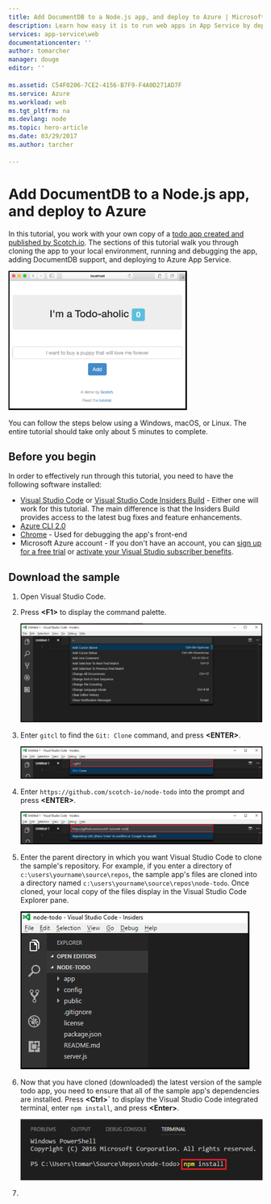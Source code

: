 ```yaml
---
title: Add DocumentDB to a Node.js app, and deploy to Azure | Microsoft Docs
description: Learn how easy it is to run web apps in App Service by deploying a sample Node.js app. 
services: app-service\web
documentationcenter: ''
author: tomarcher
manager: douge
editor: ''

ms.assetid: C54F0206-7CE2-4156-B7F9-F4A0D271AD7F
ms.service: Azure
ms.workload: web
ms.tgt_pltfrm: na
ms.devlang: node
ms.topic: hero-article
ms.date: 03/29/2017
ms.author: tarcher

---
```


# Add DocumentDB to a Node.js app, and deploy to Azure

In this tutorial, you work with your own copy of a [todo app created and published by Scotch.io](https://scotch.io/tutorials/creating-a-single-page-todo-app-with-node-and-angular). The sections of this tutorial walk you through cloning the app to your local environment, running and debugging the app, adding DocumentDB support, and deploying to Azure App Service.

![Todo app running](media/tutorial-create-node-documentdb-app-in-azure/app-running.png)

You can follow the steps below using a Windows, macOS, or Linux.  The entire tutorial should take only about 5 minutes to complete.

## Before you begin

In order to effectively run through this tutorial, you need to have the following software installed:

- [Visual Studio Code](https://code.visualstudio.com/) or [Visual Studio Code Insiders Build](https://code.visualstudio.com/insiders) - Either one will work for this tutorial. The main difference is that the Insiders Build provides access to the latest bug fixes and feature enhancements.  
- [Azure CLI 2.0](https://docs.microsoft.com/cli/azure/install-az-cli2)
- [Chrome](https://www.google.com/chrome/browser/desktop/) - Used for debugging the app's front-end
- Microsoft Azure account - If you don't have an account, you can [sign up for a free trial](http://go.microsoft.com/fwlink/?LinkId=623901) or [activate your Visual Studio subscriber benefits](http://go.microsoft.com/fwlink/?LinkId=623901).

## Download the sample

1. Open Visual Studio Code.

1. Press **&lt;F1>** to display the command palette.

	![Visual Studio Code command palette](media/tutorial-create-node-documentdb-app-in-azure/vsc-command-palette.png)

1. Enter `gitcl` to find the `Git: Clone` command, and press **&lt;ENTER>**.

	![Visual Studio Code command palette, Git Clone command](media/tutorial-create-node-documentdb-app-in-azure/vsc-command-palette-git-clone.png)

1. Enter `https://github.com/scotch-io/node-todo` into the prompt and press **&lt;ENTER>**.

	![Visual Studio Code command palette, Git Clone command, enter Git URL](media/tutorial-create-node-documentdb-app-in-azure/vsc-command-palette-git-clone-enter-url.png)

1. Enter the parent directory in which you want Visual Studio Code to clone the sample's repository. For example, if you enter a directory of `c:\users\yourname\source\repos`, the sample app's files are cloned into a directory named `c:\users\yourname\source\repos\node-todo`. Once cloned, your local copy of the files display in the Visual Studio Code Explorer pane.

	![Visual Studio Code Explorer pane](media/tutorial-create-node-documentdb-app-in-azure/vsc-explorer.png)

1. Now that you have cloned (downloaded) the latest version of the sample todo app, you need to ensure that all of the sample app's dependencies are installed. Press **&lt;Ctrl>\`** to display the Visual Studio Code integrated terminal, enter `npm install`, and press **&lt;Enter>**.

	![Visual Studio Code integrated terminal](media/tutorial-create-node-documentdb-app-in-azure/vsc-terminal.png) 

1. 